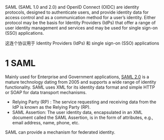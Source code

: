
SAML (SAML 1.0 and 2.0) and OpenID Connect (OIDC) are identity protocols, designed to authenticate users, and provide identity data for access control and as a communication method for a user’s identity. Either protocol may be the basis for Identity Providers (IdPs) that offer a range of user identity management and services and may be used for single sign-on (SSO) applications.


这连个协议用于 Identity Providers (IdPs) 和 single sign-on (SSO) applications


# 1 SAML

Mainly used for Enterprise and Government applications, [SAML 2.0](https://auth0.com/intro-to-iam/saml-vs-openid-connect-oidc/) is a mature technology dating from 2005 and supports a wide range of identity functionality. SAML uses XML for its identity data format and simple HTTP or SOAP for data transport mechanisms. 
- Relying Party (RP) : The service requesting and receiving data from the IdP is known as the Relying Party (RP). 
- SAML Assertion: The user identity data, encapsulated in an XML document called the SAML Assertion, is in the form of attributes, e.g., email address, name, phone, etc.

SAML can provide a mechanism for federated identity.





